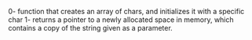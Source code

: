 0- function that creates an array of chars, and initializes it with
a specific char
1-  returns a pointer to a newly allocated space in memory, which contains
a copy of the string given as a parameter.